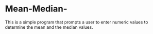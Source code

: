# Mean-Median-
This is a simple program that prompts a user to enter numeric values to determine the mean and the median values.
